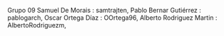 Grupo 09
Samuel De Morais : samtrajten,
Pablo Bernar Gutiérrez : pablogarch,
Oscar Ortega Díaz : OOrtega96,
Alberto Rodriguez Martin : AlbertoRodriguezm,
